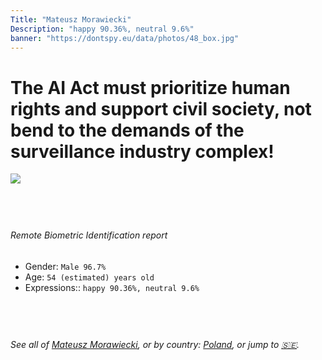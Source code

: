 ```yaml
---
Title: "Mateusz Morawiecki"
Description: "happy 90.36%, neutral 9.6%"
banner: "https://dontspy.eu/data/photos/48_box.jpg"
---
```


# The AI Act must prioritize human rights and support civil society, not bend to the demands of the surveillance industry complex!

<link rel="stylesheet" type="text/css" href="/css/blog.css" />

<div class="is-fake" hidden>

_This image is **clearly fake**_, yet we [continue to collect them because the AI Act negotiations](/blog/why-deepfake/) are heading in a direction that will only make people's lives more complicated. For a more in-depth explanation, read: [Double threat: why losing the battle against Face Biometrics would fuel the proliferation of deepfakes](/blog/the-dual-threat-how-losing-the-biometric-battle-fuels-deepfake-proliferation/).


</div>

<!-- <img src="https://dontspy.eu/data/photos/54_box.jpg" /> -->
<img src="https://dontspy.eu/data/photos/48_box.jpg" />

## <br>

###### Remote Biometric Identification report

* <span class="label">Gender:</span> `Male 96.7%`
* <span class="label">Age:</span> `54 (estimated) years old`
* <span class="label">Expressions::</span> `happy 90.36%, neutral 9.6%`

## <br>

###### See all of [Mateusz Morawiecki](/policymaker#Mateusz%20Morawiecki), or by country: [Poland](/country#Poland), or jump to [🇸🇪](/x/203).

## <br>
